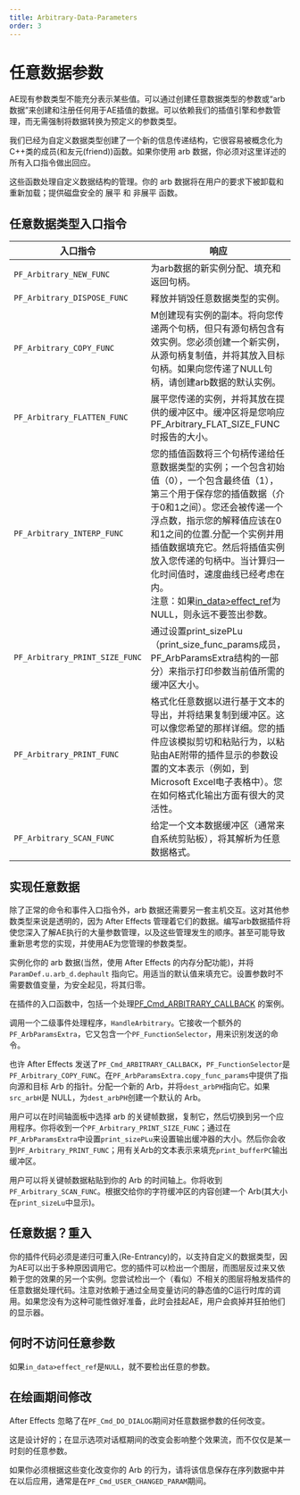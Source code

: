 ```yaml
---
title: Arbitrary-Data-Parameters
order: 3
---
```


# 任意数据参数

AE现有参数类型不能充分表示某些值。可以通过创建任意数据类型的参数或“arb数据”来创建和注册任何用于AE插值的数据。可以依赖我们的插值引擎和参数管理，而无需强制将数据转换为预定义的参数类型。

我们已经为自定义数据类型创建了一个新的信息传递结构，它很容易被概念化为 C++类的成员(和友元(friend))函数。如果你使用 arb 数据，你必须对这里详述的所有入口指令做出回应。

这些函数处理自定义数据结构的管理。你的 arb 数据将在用户的要求下被卸载和重新加载；提供磁盘安全的 展平 和 非展平 函数。

## 任意数据类型入口指令

| **入口指令** | **响应** |
| ------------------------------ |-------------------------------------------------- |
| `PF_Arbitrary_NEW_FUNC` | 为arb数据的新实例分配、填充和返回句柄。|  
| `PF_Arbitrary_DISPOSE_FUNC`| 释放并销毁任意数据类型的实例。|
| `PF_Arbitrary_COPY_FUNC`  | M创建现有实例的副本。将向您传递两个句柄，但只有源句柄包含有效实例。您必须创建一个新实例，从源句柄复制值，并将其放入目标句柄。如果向您传递了NULL句柄，请创建arb数据的默认实例。|  | PF_Arbitrary_FLAT_SIZE_FUNC` | 您将被传递一个句柄到您的数据类型的实例，以及一个变量，您可以在其中返回该实例的扁平化版本的大小。 |
| `PF_Arbitrary_FLATTEN_FUNC` | 展平您传递的实例，并将其放在提供的缓冲区中。缓冲区将是您响应PF_Arbitrary_FLAT_SIZE_FUNC时报告的大小。 |  | PF_Arbitrary_UNFLATTEN_FUNC` | 将缓冲区解压到任意数据类型的实例中，并放入传递给您的句柄中。|
| `PF_Arbitrary_INTERP_FUNC`  | 您的插值函数将三个句柄传递给任意数据类型的实例；一个包含初始值（0），一个包含最终值（1），第三个用于保存您的插值数据（介于0和1之间）。您还会被传递一个浮点数，指示您的解释值应该在0和1之间的位置.分配一个实例并用插值数据填充它。然后将插值实例放入您传递的句柄中。当计算归一化时间值时，速度曲线已经考虑在内。<br />注意：如果[in_data>effect_ref](../effect-basics/PF_InData.html)为NULL，则永远不要签出参数。 |  | PF_Arbitrary_COMPARE_FUNC`| 将向您传递任意数据的两个实例和一个指向比较结果的指针。使用PF_ArbCompareResult（参见AE_Effect.h）值之一填充结果，以指示第一个值是否等于、小于、大于或不等于第二个值。|
| `PF_Arbitrary_PRINT_SIZE_FUNC` | 通过设置print_sizePLu（print_size_func_params成员，PF_ArbParamsExtra结构的一部分）来指示打印参数当前值所需的缓冲区大小。 |
| `PF_Arbitrary_PRINT_FUNC`  | 格式化任意数据以进行基于文本的导出，并将结果复制到缓冲区。这可以像您希望的那样详细。您的插件应该模拟剪切和粘贴行为，以粘贴由AE附带的插件显示的参数设置的文本表示（例如，到Microsoft Excel电子表格中）。您在如何格式化输出方面有很大的灵活性。 |
| `PF_Arbitrary_SCAN_FUNC`  | 给定一个文本数据缓冲区（通常来自系统剪贴板），将其解析为任意数据格式。|

## 实现任意数据

除了正常的命令和事件入口指令外，arb 数据还需要另一套主机交互。这对其他参数类型来说是透明的，因为 After Effects 管理着它们的数据。编写arb数据插件将使您深入了解AE执行的大量参数管理，以及这些管理发生的顺序。甚至可能导致重新思考您的实现，并使用AE为您管理的参数类型。

实例化你的 arb 数据(当然，使用 After Effects 的内存分配功能)，并将 `ParamDef.u.arb_d.dephault` 指向它。用适当的默认值来填充它。设置参数时不需要数值变量，为安全起见，将其归零。

在插件的入口函数中，包括一个处理[PF_Cmd_ARBITRARY_CALLBACK](../effect-basics/command-selectors.html) 的案例。

调用一个二级事件处理程序，`HandleArbitrary`。它接收一个额外的`PF_ArbParamsExtra`，它又包含一个`PF_FunctionSelector`，用来识别发送的命令。

也许 After Effects 发送了`PF_Cmd_ARBITRARY_CALLBACK`，`PF_FunctionSelector`是`PF_Arbitrary_COPY_FUNC`。在`PF_ArbParamsExtra.copy_func_params`中提供了指向源和目标 Arb 的指针。分配一个新的 Arb，并将`dest_arbPH`指向它。如果`src_arbH`是 NULL，为`dest_arbPH`创建一个默认的 Arb。

用户可以在时间轴面板中选择 arb 的关键帧数据，复制它，然后切换到另一个应用程序。你将收到一个`PF_Arbitrary_PRINT_SIZE_FUNC`；通过在`PF_ArbParamsExtra`中设置`print_sizePLu`来设置输出缓冲器的大小。然后你会收到`PF_Arbitrary_PRINT_FUNC`；用有关Arb的文本表示来填充`print_bufferPC`输出缓冲区。

用户可以将关键帧数据粘贴到你的 Arb 的时间轴上。你将收到`PF_Arbitrary_SCAN_FUNC`。根据交给你的字符缓冲区的内容创建一个 Arb(其大小在`print_sizeLu`中显示)。

## 任意数据？重入

你的插件代码必须是递归可重入(Re-Entrancy)的，以支持自定义的数据类型，因为AE可以出于多种原因调用它。您的插件可以检出一个图层，而图层反过来又依赖于您的效果的另一个实例。您尝试检出一个（看似）不相关的图层将触发插件的任意数据处理代码。注意对依赖于通过全局变量访问的静态值的C运行时库的调用。如果您没有为这种可能性做好准备，此时会挂起AE，用户会疯掉并狂拍他们的显示器。

## 何时不访问任意参数

如果`in_data>effect_ref`是`NULL`，就不要检出任意的参数。

## 在绘画期间修改

After Effects 忽略了在`PF_Cmd_DO_DIALOG`期间对任意数据参数的任何改变。

这是设计好的；在显示选项对话框期间的改变会影响整个效果流，而不仅仅是某一时刻的任意参数。

如果你必须根据这些变化改变你的 Arb 的行为，请将该信息保存在序列数据中并在以后应用，通常是在`PF_Cmd_USER_CHANGED_PARAM`期间。
